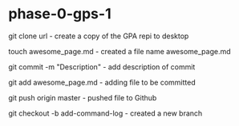 # phase-0-gps-1

git clone url - create a copy of the GPA repi to desktop

touch awesome_page.md - created a file name awesome_page.md

git commit -m "Description" - add description of commit

git add awesome_page.md - adding file to be committed

git push origin master - pushed file to Github

git checkout -b add-command-log - created a new branch






